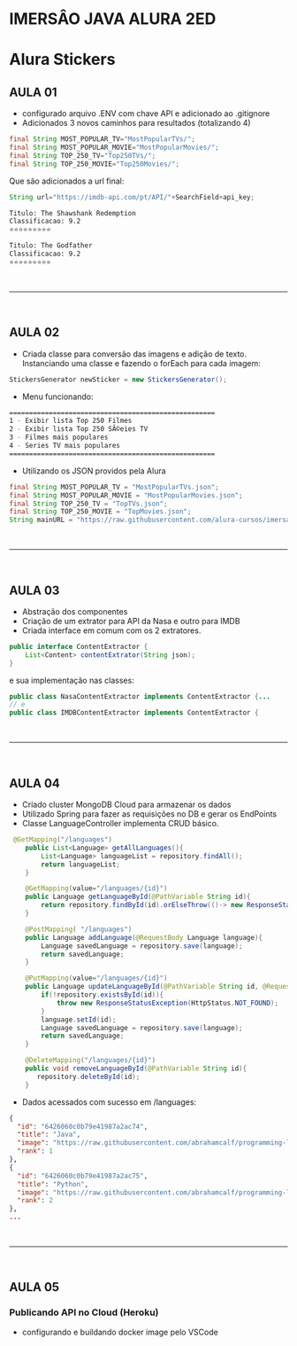 # IMERSÂO JAVA ALURA 2ED

# Alura Stickers

## AULA 01

- configurado arquivo .ENV com chave API e adicionado ao .gitignore
- Adicionados 3 novos caminhos para resultados (totalizando 4)

```java
final String MOST_POPULAR_TV="MostPopularTVs/";
final String MOST_POPULAR_MOVIE="MostPopularMovies/";
final String TOP_250_TV="Top250TVs/";
final String TOP_250_MOVIE="Top250Movies/";
```

Que são adicionados a url final:

```java
String url="https://imdb-api.com/pt/API/"+SearchField+api_key;
```

```bash
Titulo: The Shawshank Redemption
Classificacao: 9.2
⭐⭐⭐⭐⭐⭐⭐⭐⭐

Titulo: The Godfather
Classificacao: 9.2
⭐⭐⭐⭐⭐⭐⭐⭐⭐
```

<br>

---

<br>

## AULA 02

- Criada classe para conversão das imagens e adição de texto. Instanciando uma classe e fazendo o forEach para cada imagem:

```java
StickersGenerator newSticker = new StickersGenerator();
```

- Menu funcionando:

```bash
====================================================
1 - Exibir lista Top 250 Filmes
2 - Exibir lista Top 250 SÃ©eies TV
3 - Filmes mais populares
4 - Series TV mais populares
====================================================
```

- Utilizando os JSON providos pela Alura

```java
final String MOST_POPULAR_TV = "MostPopularTVs.json";
final String MOST_POPULAR_MOVIE = "MostPopularMovies.json";
final String TOP_250_TV = "TopTVs.json";
final String TOP_250_MOVIE = "TopMovies.json";
String mainURL = "https://raw.githubusercontent.com/alura-cursos/imersao-java-2-api/main/";
```

<br>

---

<br>

## AULA 03

- Abstração dos componentes
- Criação de um extrator para API da Nasa e outro para IMDB
- Criada interface em comum com os 2 extratores.

```java
public interface ContentExtractor {
    List<Content> contentExtrator(String json);
}
```

e sua implementação nas classes:

```java
public class NasaContentExtractor implements ContentExtractor {...
// e
public class IMDBContentExtractor implements ContentExtractor {
```

<br>

---

<br>

## AULA 04

- Criado cluster MongoDB Cloud para armazenar os dados
- Utilizado Spring para fazer as requisições no DB e gerar os EndPoints
- Classe LanguageController implementa CRUD básico.

```java
 @GetMapping("/languages")
    public List<Language> getAllLanguages(){
        List<Language> languageList = repository.findAll();
        return languageList;
    }

    @GetMapping(value="/languages/{id}")
    public Language getLanguageById(@PathVariable String id){
        return repository.findById(id).orElseThrow(()-> new ResponseStatusException(HttpStatus.NOT_FOUND));
    }

    @PostMapping( "/languages")
    public Language addLanguage(@RequestBody Language language){
        Language savedLanguage = repository.save(language);
        return savedLanguage;
    }

    @PutMapping(value="/languages/{id}")
    public Language updateLanguageById(@PathVariable String id, @RequestBody Language language){
        if(!repository.existsById(id)){
            throw new ResponseStatusException(HttpStatus.NOT_FOUND);
        }
        language.setId(id);
        Language savedLanguage = repository.save(language);
        return savedLanguage;
    }

    @DeleteMapping("/languages/{id}")
    public void removeLanguageById(@PathVariable String id){
       repository.deleteById(id);
    }
```

- Dados acessados com sucesso em /languages:

```json
{
  "id": "6426060c0b79e41987a2ac74",
  "title": "Java",
  "image": "https://raw.githubusercontent.com/abrahamcalf/programming-languages-logos/master/src/java/java_256x256.png",
  "rank": 1
},
{
  "id": "6426060c0b79e41987a2ac75",
  "title": "Python",
  "image": "https://raw.githubusercontent.com/abrahamcalf/programming-languages-logos/master/src/python/python_256x256.png",
  "rank": 2
},
...
```

<br>

---

<br>

## AULA 05
### Publicando API no Cloud (Heroku)

- configurando e buildando docker image pelo VSCode